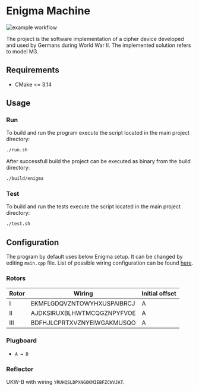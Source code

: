 # Enigma Machine

![example workflow](https://github.com/BartlomiejZalas/enigma/actions/workflows/cmake-single-platform.yml/badge.svg)

The project is the software implementation of a cipher device developed and used by Germans during World War II. The implemented solution refers to model M3.

## Requirements

- CMake <= 3.14

## Usage

### Run

To build and run the program execute the script located in the main project directory:

```bash
./run.sh
```
After successfull build the project can be executed as binary from the build directory:
```bash
./build/enigma
```

### Test
To build and run the tests execute the script located in the main project directory:

```bash
./test.sh
```

## Configuration

The program by default uses below Enigma setup. It can be changed by editing `main.cpp` file. List of possible wiring configuration can be found [here](https://www.cryptomuseum.com/crypto/enigma/wiring.htm#m3).

### Rotors

| Rotor   | Wiring                     |  Initial offset |
|---------|----------------------------|-----------------|
| I       | EKMFLGDQVZNTOWYHXUSPAIBRCJ | A               |
| II      | AJDKSIRUXBLHWTMCQGZNPYFVOE | A               |
| III     | BDFHJLCPRTXVZNYEIWGAKMUSQO | A               |

### Plugboard

- `A ↔ B`

### Reflector

UKW-B with wiring `YRUHQSLDPXNGOKMIEBFZCWVJAT`.

